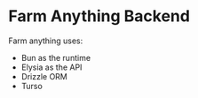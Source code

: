 # Farm Anything Backend

Farm anything uses:

- Bun as the runtime
- Elysia as the API
- Drizzle ORM
- Turso
